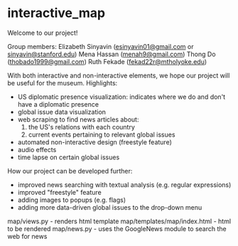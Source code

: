 # interactive_map
Welcome to our project!

Group members:
Elizabeth Sinyavin (esinyavin01@gmail.com or sinyavin@stanford.edu)
Mena Hassan (menah9@gmail.com)
Thong Do (thobado1999@gmail.com)
Ruth Fekade (fekad22r@mtholyoke.edu)

With both interactive and non-interactive elements, we hope our project will be useful for the museum. 
Highlights: 
- US diplomatic presence visualization: indicates where we do and don't have a diplomatic presence
- global issue data visualization
- web scraping to find news articles about:
  1) the US's relations with each country
  2) current events pertaining to relevant global issues
- automated non-interactive design (freestyle feature)
- audio effects
- time lapse on certain global issues

How our project can be developed further:
- improved news searching with textual analysis (e.g. regular expressions)
- improved "freestyle" feature
- adding images to popups (e.g. flags)
- adding more data-driven global issues to the drop-down menu

map/views.py - renders html template 
map/templates/map/index.html - html to be rendered
map/news.py - uses the GoogleNews module to search the web for news

